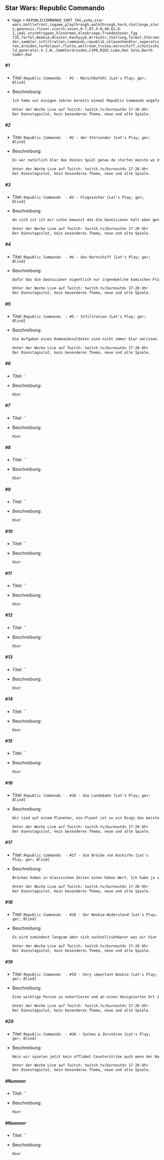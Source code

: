 ## Star Wars: Republic Commando

* tags = `REPUBLICCOMMANDO_SORT_TAG,yoda,star wars,battlefront,ingame,playthrough,walkthrough,hard,challenge,story,geonosis,fixxer,scorch,seven,0-7,07,4-0,40,62,6-2,jedi,sturmtruppen,klonarmee,klonkriege,Trandoshaner,Tag 735,Tarful,Wookie,Blaster,Kashyyyk,Arresotr,Stellung,Talbot,Störsender,sammler,infiltration,commando,republik,sklavenhändler,seperatisten,droiden,turbolaser,flotte,weltraum,troika,kernschiff,schutzschild,generator,V.I.W.,Sammlerdroiden,C3PO,R2D2,Luke,Han Solo,Darth Vader,Rat`

##### #1

* Titel: `Republic Commando  - #1 - Marschbefehl [Let's Play; ger; Blind]`

* Beschreibung:

  ```markdown
  Ich habe vor einigen Jahren bereits einmal Republic Commando angefasst. Damals hat sich meine Spielesitzung auf eine einzige Stunde beschränkt bzw. ein wenig mehr, wie ich später erfahren habe hatte ich damals tatsächlich das gesamte erste Kapitel des Spieles durchgespielt, war also gar nicht so wenig weit gekommen. Wie dem aber auch sei, wir sind ein Klonsoldat, aber nicht nur irgendeiner, wir sind ein Kommando. Kommandos haben keinen Befehlschip in ihrem Kopf und sind auch weiter genetisch soweit verbessert worden das sie einfach besser sind. Sie sind in der Lage komplexe Aufgaben zu erfüllen und haben eine etwas weiter gehende Persönlichkeit, insofern das etwas Gutes ist. Die Jedi wissen vielleicht nicht was sie an den Kommandos hat, aber es handelt sich um die Elite, denen denen man blind vertrauen kann. Spezialeinheiten die dafür sorgen das eine Operation auch mit schlechten Chancen ein Erfolg wird.
  
  Unter der Woche Live auf Twitch: twitch.tv/burnoutdv 17-20 Uhr
  Der Dienstagsslot, kein besonderes Thema, neue und alte Spiele.
  ```

##### #2

* Titel: `Republic Commando  - #2 - der Störsender [Let's Play; ger; Blind]`

* Beschreibung:

  ```markdown
  Es war natürlich klar das dieses Spiel genau da starten musste wo die Klonkriege starten, es wäre aber auch unwahrscheinlich gewesen wenn wir bereits im Vorfeld irgendwo aktiv gewesen wären, niemand hat bis dahin gewusst das es die Klontruppen überhaupt gibt. Wie dem auch sei, ich habe mir sagen lassen das die Jedi am Anfang nicht so richtig wussten was sie mit Kommandoeinheiten anfangen sollten und einfach alles ins Gefecht geworfen haben, völlig unabhängig von dem was die einzelnen Klongruppen eigentlich können. Das er scheint mir wie ein kleiner taktischer Fehler, aber die Unterabteilungen der entsprechenden Klonarmee wissen schon was sie tun. Daher verlassen wir uns einfach darauf das unser Advisor uns die richtigen Hinweise gibt und wir heute einen Störsender zerstören und damit dem Frontverlauf ein wenig helfen. Ob wir am Ende wirklich einen Einfluss auf das Kriegsglück haben kann man noch nicht sagen.
  
  Unter der Woche Live auf Twitch: twitch.tv/burnoutdv 17-20 Uhr
  Der Dienstagsslot, kein besonderes Thema, neue und alte Spiele.
  ```

##### #3

* Titel: `Republic Commando  - #3 - Flugviecher [Let's Play; ger; Blind]`

* Beschreibung:

  ```markdown
  An sich ist ist mir schon bewusst das die Geonisianer halt eben genau das sind. Die Bewohner dieses Planeten. Ein wüstenartiger Ort von dem wir eigentlich ansonsten nicht all zu viel wissen. Irgendwo gibt es Brainbugs wie man später wohl erfährt, davon einmal abgesehen scheint es aber nicht viel Abwechslung zu geben. Die Geonisianer haben, wie alles andere im Star Wars wilden Westen keine erkennbare Technik bzw. Kultur aber Waffen und anscheinend Möglichkeiten in den Weltraum zu fliegen. So oder so gibt es auf jeden Fall viel zu viele für uns. Oder halt auch nicht, am Ende haben wir ja doch guten Erfolg und erschießen eine ziemliche Menge von ihnen ohne das unser 4 köpfiger Kommandotrupp irgendwelche Verluste erleidet, manchmal ist es aber dennoch nicht leicht. Und das liegt nun wirklich nicht an der Kampfqualität der Geonisianer sondern eher an ihrer Masse. Hoffentlich sind wir bald runter von diesem Planeten...
  
  Unter der Woche Live auf Twitch: twitch.tv/burnoutdv 17-20 Uhr
  Der Dienstagsslot, kein besonderes Thema, neue und alte Spiele.
  ```

##### #4

* Titel: `Republic Commando  - #4 - das Kernschiff [Let's Play; ger; Blind]`

* Beschreibung:

  ```markdown
  Dafür das die Geonisianer eigentlich nur irgendwelche komischen Flügelviecher sind die scheinbar in irgendwelchen Erdhöhlen leben scheinen sie mir technologisch doch so Einiges vollbracht zu haben. Inwieweit die Separatisten hier zur Hilfe kamen kann ich beim besten Willen nicht aussagen aber mir scheint das gigantische, raumfähige Kugeln und mit den Flügeln durch die Luft fliegen und versuchen Leute mit Nahkampfwaffen zu hauen zwei völlig exklusive Lebenstile sind und irgendwie nicht so richtig zusammen passen. Wie dem aber auch sei, Star Wars ist ja Wilder Westen im Weltraum, Technik funktioniert und das Zeug ist dann schon irgendwie Luftdicht. Wollen wir mal nicht all zu viele Fragen stellen. Für uns an der Stelle tatsächlich nur wichtig: Wie kommen wir in das große Kugelschiff rein, wo ist Perry Rhodan und wie machen wir das Ding kaputt. Wahrscheinlich gibt es wieder irgendwo einen Schutzschildgenerator und wahrscheinlich gibt es auch wieder jede Menge Einsatzmöglichkeiten für einen kleinen Kommandotrupp der in der Lage ist an den Sicherheitseinrichtungen der Leute vor Ort vorbei zu kommen.
  
  Unter der Woche Live auf Twitch: twitch.tv/burnoutdv 17-20 Uhr
  Der Dienstagsslot, kein besonderes Thema, neue und alte Spiele.
  ```

##### #5

* Titel: `Republic Commando  - #5 - Infiltration [Let's Play; ger; Blind]`

* Beschreibung:

  ```markdown
  Die Aufgaben eines Kommandosoldaten sind nicht immer klar umrissen. Klar, man stellt sich da bestimmte Dinge vor die so ein Kommando halt tut aber was das dann im konkreten Einzelfall genau ist kann man jetzt nicht so auf die Schnelle definieren. Zumindest nicht als genaue Liste, je nach Regierung bzw. Organisation die dahinter steht und aber auch der Disziplin des einzelnen Soldaten kann sich da in Detailfragen schnell ein Abgrund auftun. Fakt ist aber das wir definitiv Orte infiltrieren die mit einer größeren Armee unmöglich einzunehmen wären. Der Feind wüsste sofort das es einen Angriff gibt und würde entsprechende Truppen an der Stelle des Eindringens ziehen. Wenn das kein Problem ist hat man auch mit dem Feind kein Problem und hätte ihn auch direkt erdrücken können. Solche Überlegenheitsszenarien hat man eher selten, oder aber es wäre einfach zu teuer und die Kategorie ist eher "Können wir einfach machen, wäre aber viel zu teuer und langfristig keine gute Idee". Wie dem aber auch sei, unsere Kommandos sind tatsächlich ganz gut darin einzeln Orte unerkannt zu entern, etwas Sabotage zu vollziehen und dann wieder versammelt als Squad des Rest des Unsinns zu treiben den sie schon vorhatten. Alles was man dafür braucht ist gute Aufklärung. Die werden wir ja wohl immer haben oder? Wer schickt schon eine Kommandotrupp ins Unbekannte?
  
  Unter der Woche Live auf Twitch: twitch.tv/burnoutdv 17-20 Uhr
  Der Dienstagsslot, kein besonderes Thema, neue und alte Spiele.
  ```

##### #6

* Titel: ``

* Beschreibung:

  ```markdown
  Hier
  ```

##### #7

* Titel: ``

* Beschreibung:

  ```markdown
  Hier
  ```

##### #8

* Titel: ``

* Beschreibung:

  ```markdown
  Hier
  ```

##### #9

* Titel: ``

* Beschreibung:

  ```markdown
  Hier
  ```

##### #10

* Titel: ``

* Beschreibung:

  ```markdown
  Hier
  ```

##### #11

* Titel: ``

* Beschreibung:

  ```markdown
  Hier
  ```

##### #12

* Titel: ``

* Beschreibung:

  ```markdown
  Hier
  ```

##### #13

* Titel: ``

* Beschreibung:

  ```markdown
  Hier
  ```

##### #14

* Titel: ``

* Beschreibung:

  ```markdown
  Hier
  ```

##### #15

* Titel: ``

* Beschreibung:

  ```markdown
  Hier
  ```

##### #16

* Titel: `Republic Commando  - #16 - die Landebahn [Let's Play; ger; Blind]`

* Beschreibung:

  ```markdown
  Wir sind auf einem Planeten, ein Planet ist so ein Dings das meistens annährend rund ist, ziemlich groß und über eine gewaltige Fläche verfügt. Auf diesen Planeten, nennen wir ihn einmal Kashyyyk leben die Wookie. Die Wookie scheinen relativ naturverbunden zu sein, das war mir noch nie so bewusst aber anscheinend ist es so. Die ganze Welt ist voller Bäume und die allgemeine Sicht ist eher schlecht. Ein Planet ist dennoch riesig. Wir haben also einen gewaltigen Planeten, mit großen Bäumen, wahrscheinlich seit tausenden Jahren von Wookies belebt. Dieser Planet besitzt irgendwo auch eine Landebahn für Raumschiffe. Die sollen wir jetzt erobern damit die Separatisten nicht ihren weiteren Griff auf dem Planeten drängen können. Es entstehen jetzt hier viele Frage. Wie zum Beispiel: warum interessiert uns überhaupt eine einzelne Landebahn. Der Planet hat wahrscheinlich wortwörtlich Millionen davon. Wie soll es bitte funktionieren das wir die Separatisten vertreiben indem wir EINE Landebahn erobern. Oder wie soll bitte irgendwas von dem was wir tun Sinn ergeben. Wie dem aber auch sei, wir sind Kommando, wir führen Befehle aus, wir erobern also eine Landebahn. Toll.
  
  Unter der Woche Live auf Twitch: twitch.tv/burnoutdv 17-20 Uhr
  Der Dienstagsslot, kein besonderes Thema, neue und alte Spiele.
  ```

##### #17

* Titel: `Republic Commando  - #17 - die Brücke von Kachirho [Let's Play; ger; Blind]`

* Beschreibung:

  ```markdown
  Brücken haben in klassischen Zeiten einen hohen Wert. Ich habe ja schon angemerkt das ich den taktischen Wert der Mission noch nicht so richtig sehe. Diesen Tarful zu befreien erschien halt irgendwie noch sinnvoll, da gab es nicht viel zu diskutieren. Der Wookie lebt halt an einer Stelle und ist in Gefangenschaft, den müssen wir irgendwie freikämpfen damit er Dinge tun kann. Es ist offensichtlich warum man dafür ein Kommandotrupp braucht und warum das an einer bestimmten Stelle passiert. Jetzt aber sollen wir eine Brücke sprengen. Das ist nicht mehr ganz so offensichtlich. Klar, wenn es 1935 wäre würde ich durchaus sehen warum so eine gesprengte Brücke ein echtes Problem darstellt. Wir haben allerdings Raumschiffe, jeder zweite Roboter kann sowieso irgendwie schweben und generell gibt es nicht besonders viele Gründe auf den Boden lang zu laufen, klar, die Wookies haben wirklich eine Menge Bäume auf ihren Planeten und von der Landezone aus muss man ja irgendwie absetzen, allerdings gibt es ja wahrscheinlich ungefähr 100 Landezonen nur in diesem Bereich des Planeten. Ich frage mich also erneut: warum?
  
  Unter der Woche Live auf Twitch: twitch.tv/burnoutdv 17-20 Uhr
  Der Dienstagsslot, kein besonderes Thema, neue und alte Spiele.
  ```

##### #18

* Titel: `Republic Commando  - #18 - der Wookie-Widerstand [Let's Play; ger; Blind]`

* Beschreibung:

  ```markdown
  Es wird zumindest langsam aber sich nachvollziehbarer was wir hier eigentlich tun. Wir helfen dem lokalen Wookiewiderstand. Das ist auch eine klassische Aufgabe von Kommandos. Wir gehen irgendwie unerkannt hin und tun Dinge die eine Armee nicht tun könnte. Soweit so gut, bis her haben wir einen Gefangenen befreit und das war anscheinend nicht ganz unvorsichtig für die weitere Mission der Republic auf diesen Planeten. Die Separatisten sind immer noch stark und tun hier irgendwelche Dinge. Wir helfen also im Kleinen, irgendwie gibt es hier noch eine größere Mission die hier irgendwie mitschwingt aber was das genau sein soll teilt uns ja niemand mit. Als Kommando tun wir die kleine Aufgabe, tun was von uns verlangt wird und nicht mehr. Dennoch kommen schon ein paar Fragen auf, wie zum Beispiel: Warum helfen wir den Widerstand überhaupt wenn der in die Lage gekommen ist die er jetzt grade vorfindet. Es ist ja nicht so das hier nur ein kleiner Stups fehlt um den Ball ins Rollen zu bringen, soweit wir das sehen fehlt es an Allem. Da können wir die Revolution auch gleich direkt selber anführen. Das spart allen Beteiligten eine Menge Zeit.
  
  Unter der Woche Live auf Twitch: twitch.tv/burnoutdv 17-20 Uhr
  Der Dienstagsslot, kein besonderes Thema, neue und alte Spiele.
  ```

##### #19

* Titel: `Republic Commando  - #19 - Very important Wookie [Let's Play; ger; Blind]`

* Beschreibung:

  ```markdown
  Eine wichtige Person zu eskortieren und an einen designierten Ort zu bringen gehört definitiv auch zu den Aufgaben eines Kommandosoldaten. An sich wäre es wahrscheinlich aber wesentlich leichter wenn unser VIP nicht ein riesengroßer Wookie wäre. So ein Babyyoda, das wäre doch was oder? Leicht zu transportieren, zu verstecken und niemand wüsste überhaupt das wir ihn dabei haben. Wie dem aber auch sei, unsere Mission ist was unsere Mission ist, da beißt die Maus keinen Faden ab. Wir kümmern uns also darum einen gewaltigen, haarigen Wookie von A nach B zu bringen ohne das er dabei ins Gras oder den Boden ganz allgemein beißt. Wie genau ich das gedenke zu machen? Ich habe absolut keine Ahnung. Aber als Kommandotrupp fällt uns bestimmt noch etwas ein, und wenn nicht mir dann bestimmt einen meiner tapferen Männer die mit mir sind. 
  
  Unter der Woche Live auf Twitch: twitch.tv/burnoutdv 17-20 Uhr
  Der Dienstagsslot, kein besonderes Thema, neue und alte Spiele.
  ```

##### #20

* Titel: `Republic Commando  - #20 - Suchen & Zerstören [Let's Play; ger; Blind]`

* Beschreibung:

  ```markdown
  Nein wir spielen jetzt kein offlabel Counterstrike auch wenn der Name der heutigen Episode vielleicht genau das implizieren würde. Oder das wir das übliche Verhalten für Kommandos an den Tag legen die nicht direkt einen Auftrag haben irgendwas Bestimmtes zu tun. Wir legen also los, steigen einfach ein und verbrauchen Kübelweise Bakta um uns irgendwie einen Weg durch die die Horden der Roboter, Trandosöldner und Türen zu schleifen die sich uns in den Weg stellen. Aber für einen echten Kommando der Republik gibt es ja eigentlich keinerlei Schwierigkeiten. Wir werden uns schon irgendwie durch kämpfen, das Team ist mit mir und ich bin mit dem Team, an sich kann da einfach gar nichts passieren. Die Kameradschaft wird obsiegen!
  
  Unter der Woche Live auf Twitch: twitch.tv/burnoutdv 17-20 Uhr
  Der Dienstagsslot, kein besonderes Thema, neue und alte Spiele.
  ```

##### #Nummer

* Titel: ``

* Beschreibung:

  ```markdown
  Hier
  ```

##### #Nummer

* Titel: ``

* Beschreibung:

  ```markdown
  Hier
  ```